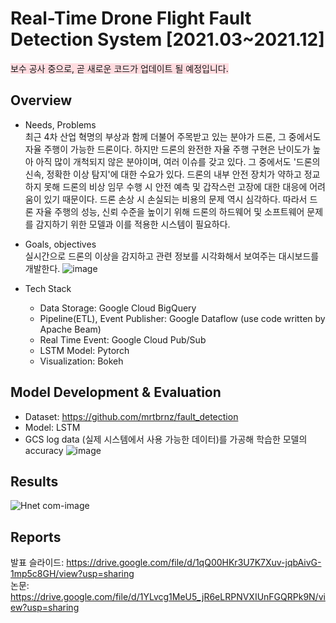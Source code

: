 # Real-Time Drone Flight Fault Detection System [2021.03~2021.12]<br>
<span style='background-color: #ffdce0'>보수 공사 중으로, 곧 새로운 코드가 업데이트 될 예정입니다.</span><br>
## Overview
* Needs, Problems<br>
 최근 4차 산업 혁명의 부상과 함께 더불어 주목받고 있는 분야가 드론, 그 중에서도 자율 주행이 가능한 드론이다. 하지만 드론의 완전한 자율 주행 구현은 난이도가 높아 아직 많이 개척되지 않은 분야이며, 여러 이슈를 갖고 있다. 그 중에서도 '드론의 신속, 정확한 이상 탐지'에 대한 수요가 있다. 드론의 내부 안전 장치가 약하고 정교하지 못해 드론의 비상 임무 수행 시 안전 예측 및 갑작스런 고장에 대한 대응에 어려움이 있기 때문이다. 드론 손상 시 손실되는 비용의 문제 역시 심각하다. 따라서 드론 자율 주행의 성능, 신뢰 수준을 높이기 위해 드론의 하드웨어 및 소프트웨어 문제를 감지하기 위한 모델과 이를 적용한 시스템이 필요하다.

* Goals, objectives<br>
 실시간으로 드론의 이상을 감지하고 관련 정보를 시각화해서 보여주는 대시보드를 개발한다.
![image](https://user-images.githubusercontent.com/48075848/143085416-e147f761-4ef6-4782-8e79-e05a1f31611d.png)


* Tech Stack
    - Data Storage: Google Cloud BigQuery
    - Pipeline(ETL), Event Publisher: Google Dataflow (use code written by Apache Beam)
    - Real Time Event: Google Cloud Pub/Sub
    - LSTM Model: Pytorch
    - Visualization: Bokeh

## Model Development & Evaluation
- Dataset: https://github.com/mrtbrnz/fault_detection
- Model: LSTM
- GCS log data (실제 시스템에서 사용 가능한 데이터)를 가공해 학습한 모델의 accuracy
![image](https://user-images.githubusercontent.com/48075848/122979223-44745680-d3d2-11eb-9537-f40cf2404e4d.png)

## Results
![Hnet com-image](https://user-images.githubusercontent.com/48075848/144088827-0e4dae4e-7cd7-49e5-85e1-aae0ce6c085a.gif)

## Reports
발표 슬라이드: https://drive.google.com/file/d/1qQ00HKr3U7K7Xuv-jqbAivG-1mp5c8GH/view?usp=sharing<br>
논문: https://drive.google.com/file/d/1YLvcg1MeU5_jR6eLRPNVXIUnFGQRPk9N/view?usp=sharing
